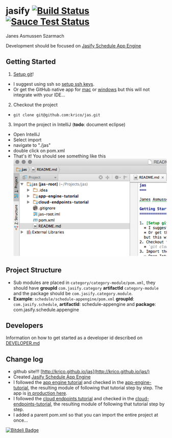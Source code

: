 # jasify [![Build Status](https://travis-ci.org/krico/jas.svg?branch=master)](https://travis-ci.org/krico/jas)[![Sauce Test Status](https://saucelabs.com/browser-matrix/jasify.svg)](https://saucelabs.com/u/jasify)

Janes Asmussen Szarmach

Development should be focused on [Jasify Schedule App Engine](schedule/schedule-appengine)

## Getting Started

1. [Setup git](https://help.github.com/articles/set-up-git/)!
  * I suggest using ssh so [setup ssh keys](https://help.github.com/articles/generating-ssh-keys/).
  * Or get the GitHub native app for [mac](https://mac.github.com/) or [windows](https://windows.github.com/)
  but this will not integrate with your IDE...
2. Checkout the project
  * `git clone git@github.com:krico/jas.git`
3. Import the project in IntelliJ (**todo**: document eclipse)
  * Open IntelliJ
  * Select import
  * navigate to "./jas"
  * double click on pom.xml
  * That's it! You should see something like this ![multi module example](https://github.com/krico/jas/blob/master/images/multi-module.png)

## Project Structure

 - Sub modules are placed in `category/category-module/pom.xml`, they should have
 **groupId** `com.jasify.category` **artifactId** `category-module` and the package should be `com.jasify.category.module`.
 - **Example**: `schedule/schedule-appengine/pom.xml` **groupId**: `com.jasify.schedule`, **artifactId**: schedule-appengine
 and **package**: com.jasify.schedule.appengine

## Developers

Information on how to get started as a developer id described on [DEVELOPER.md](schedule/schedule-appengine/DEVELOPER.md)

## Change log

 - github site!!!  [http://krico.github.io/jas](http://krico.github.io/jas/)
 - Created [Jasify Schedule App Engine](schedule/schedule-appengine)
 - I followed the [app engine tutorial](https://cloud.google.com/appengine/docs/java/gettingstarted/introduction) and checked in the [app-engine-tutorial](sandbox/sandbox-appengine/), the resulting module of following that tutorial step by step. The app is [in production here](https://krico-test.appspot.com).
 - I followed the [cloud endpoints tutorial](https://cloud.google.com/appengine/docs/java/endpoints/getstarted/backend/) and checked in the [cloud-endpoints-tutorial](sandbox/sandbox-endpoints/), the resulting module of following that tutorial step by step.
 - I added a parent pom.xml so that you can import the entire project at once...

[![Bitdeli Badge](https://d2weczhvl823v0.cloudfront.net/krico/jas/trend.png)](https://bitdeli.com/free "Bitdeli Badge")
